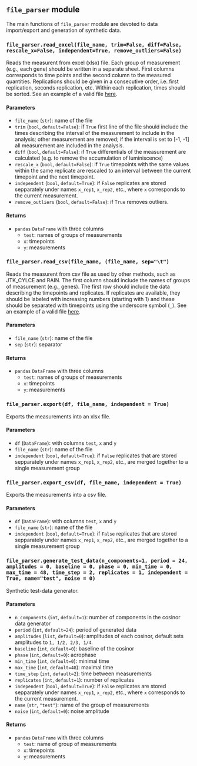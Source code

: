 ## ```file_parser``` module
The main functions of ```file_parser``` module are devoted to data import/export and generation of synthetic data.

### ```file_parser.read_excel(file_name, trim=False, diff=False, rescale_x=False, independent=True, remove_outliers=False)```
Reads the measurent from excel (xlsx) file. Each group of measurement (e.g., each gene) should be written in a separate sheet. First columns corresponds to time points and the second column to the measured quantities. Replications should be given in a consecutive order, i.e. first replication, seconds replication, etc. Within each replication, times should be sorted. See an example of a valid file [here](https://github.com/mmoskon/CosinorPy/blob/master/test_data/dependent_data.xlsx).

#### Parameters
* ```file_name``` (```str```): name of the file
* ```trim``` (```bool```, ```default=False```): if ```True``` first line of the file should include the times describing the interval of the measurement to include in the analysis; other measurement are removed; if the interval is set to [-1, -1] all measurement are included in the analysis.
* ```diff``` (```bool```, ```default=False```): if ```True``` differentials of the measurement are calculated (e.g. to remove the accumulation of luminiscence)
* ```rescale_x``` (```bool```, ```default=False```): if ```True``` timepoints with the same values within the same replicate are rescaled to an interval between the current timepoint and the next timepoint.
* ```independent``` (```bool```, ```default=True```): if ```False``` replicates are stored sepparately under names ```x_rep1```, ```x_rep2```, etc., where ```x``` corresponds to the current measurement.
* ```remove_outliers``` (```bool```, ```default=False```): if ```True``` removes outliers.

#### Returns
* ```pandas``` ```DataFrame``` with three columns
  * ```test```: names of groups of measurements 
  * ```x```: timepoints
  * ```y```: measurements

### ```file_parser.read_csv(file_name, (file_name, sep="\t")```
Reads the measurent from csv file as used by other methods, such as JTK_CYLCE and RAIN. The first column should include the names of groups of measurement (e.g., genes). The first row should include the data describing the timepoints and replicates. If replicates are available, they should be labeled with increasing numbers (starting with 1) and these should be separated with timepoints using the underscore symbol (```_```). See an example of a valid file [here](https://github.com/mfcovington/jtk-cycle/raw/develop/Example2_data.txt).

#### Parameters
* ```file_name``` (```str```): name of the file
* ```sep``` (```str```): separator
#### Returns
* ```pandas``` ```DataFrame``` with three columns
  * ```test```: names of groups of measurements 
  * ```x```: timepoints
  * ```y```: measurements

### ```file_parser.export(df, file_name, independent = True)```
Exports the measurements into an xlsx file.
#### Parameters
* ```df``` (```DataFrame```): with columns ```test```, ```x``` and ```y```
* ```file_name``` (```str```): name of the file
* ```independent``` (```bool```, ```default=True```): if ```False``` replicates that are stored sepparately under names ```x_rep1```, ```x_rep2```, etc., are merged together to a single measurement group

### ```file_parser.export_csv(df, file_name, independent = True)```
Exports the measurements into a csv file.
#### Parameters
* ```df``` (```DataFrame```): with columns ```test```, ```x``` and ```y```
* ```file_name``` (```str```): name of the file
* ```independent``` (```bool```, ```default=True```): if ```False``` replicates that are stored sepparately under names ```x_rep1```, ```x_rep2```, etc., are merged together to a single measurement group


### ```file_parser.generate_test_data(n_components=1, period = 24, amplitudes = 0, baseline = 0, phase = 0, min_time = 0, max_time = 48, time_step = 2, replicates = 1, independent = True, name="test", noise = 0)```
Synthetic test-data generator.
#### Parameters
* ```n_components``` (```int```, ```default=1```): number of components in the cosinor data generator
* ```period``` (```int```, ```default=24```): period of generated data
* ```amplitudes``` (```list```, ```default=0```): amplitudes of each cosinor, default sets amplitudes to ```1, 1/2, 2/3, 1/4```.
* ```baseline``` (```int```, ```default=0```): baseline of the cosinor
* ```phase``` (```int```, ```default=0```): acrophase
* ```min_time``` (```int```, ```default=0```): minimal time
* ```max_time``` (```int```, ```default=48```): maximal time
* ```time_step``` (```int```, ```default=2```): time between measurements
* ```replicates``` (```int```, ```default=1```): number of replicates
* ```independent``` (```bool```, ```default=True```): if ```False``` replicates are stored sepparately under names ```x_rep1```, ```x_rep2```, etc., where ```x``` corresponds to the current measurement.
* ```name``` (```str```, ```"test"```): name of the group of measurements
* ```noise``` (```int```, ```default=0```): noise amplitude
#### Returns
* ```pandas``` ```DataFrame``` with three columns
  * ```test```: name of group of measurements 
  * ```x```: timepoints
  * ```y```: measurements